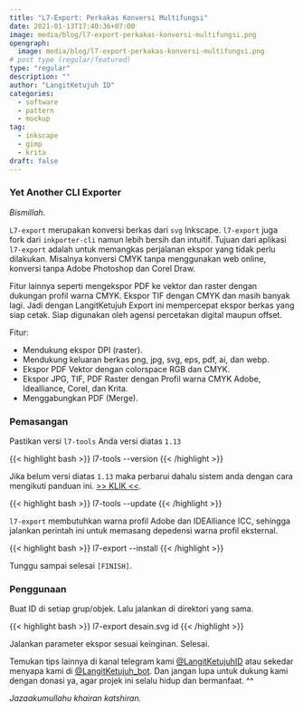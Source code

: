 ```yaml
---
title: "L7-Export: Perkakas Konversi Multifungsi"
date: 2021-01-13T17:40:36+07:00
image: media/blog/l7-export-perkakas-konversi-multifungsi.png
opengraph:
  image: media/blog/l7-export-perkakas-konversi-multifungsi.png
# post type (regular/featured)
type: "regular"
description: ""
author: "LangitKetujuh ID"
categories:
  - software
  - pattern
  - mockup
tag:
  - inkscape
  - gimp
  - krita
draft: false
---
```


### Yet Another CLI Exporter

_Bismillah._

`L7-export` merupakan konversi berkas dari `svg` Inkscape. `l7-export` juga fork dari `inkporter-cli` namun lebih bersih dan intuitif. Tujuan dari aplikasi `l7-export` adalah untuk memangkas perjalanan ekspor yang tidak perlu dilakukan. Misalnya konversi CMYK tanpa menggunakan web online, konversi tanpa Adobe Photoshop dan Corel Draw.

Fitur lainnya seperti mengekspor PDF ke vektor dan raster dengan dukungan profil warna CMYK. Ekspor TIF dengan CMYK dan masih banyak lagi. Jadi dengan LangitKetujuh Export ini mempercepat ekspor berkas yang siap cetak. Siap digunakan oleh agensi percetakan digital maupun offset.

Fitur:

* Mendukung ekspor DPI (raster).
* Mendukung keluaran berkas png, jpg, svg, eps, pdf, ai, dan webp.
* Ekspor PDF Vektor dengan colorspace RGB dan CMYK.
* Ekspor JPG, TIF, PDF Raster dengan Profil warna CMYK Adobe, Idealliance, Corel, dan Krita.
* Menggabungkan PDF (Merge).

### Pemasangan

Pastikan versi `l7-tools` Anda versi diatas `1.13`

{{< highlight bash >}}
l7-tools --version
{{< /highlight >}}

Jika belum versi diatas `1.13` maka perbarui dahalu sistem anda dengan cara mengikuti panduan ini. [>> KLIK <<](../pembaruan-langitketujuh-os).

{{< highlight bash >}}
l7-tools --update
{{< /highlight >}}

`l7-export` membutuhkan warna profil Adobe dan IDEAlliance ICC, sehingga jalankan perintah ini untuk memasang depedensi warna profil eksternal.

{{< highlight bash >}}
l7-export --install
{{< /highlight >}}

Tunggu sampai selesai `[FINISH]`.

### Penggunaan

Buat ID di setiap grup/objek. Lalu jalankan di direktori yang sama.

{{< highlight bash >}}
l7-export desain.svg id
{{< /highlight >}}

Jalankan parameter ekspor sesuai keinginan. Selesai.

Temukan tips lainnya di kanal telegram kami [@LangitKetujuhID](https://t.me/LangitKetujuhID) atau sekedar menyapa kami di [@LangitKetujuh_bot](https://t.me/LangitKetujuh_bot). Dan jangan lupa untuk dukung kami dengan donasi ya, agar projek ini selalu hidup dan bermanfaat. ^^

_Jazaakumullahu khairan katshiran._
